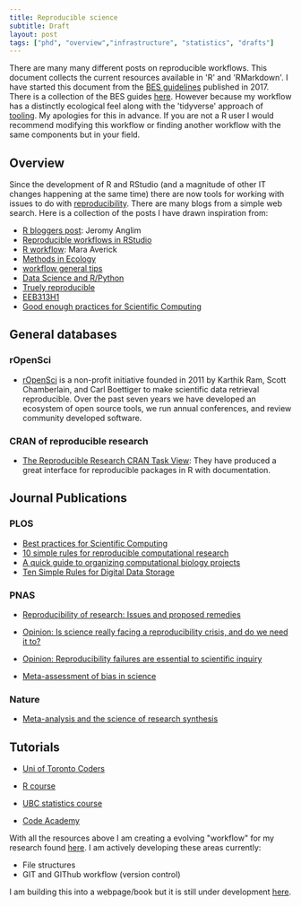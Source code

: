```yaml
---
title: Reproducible science
subtitle: Draft 
layout: post
tags: ["phd", "overview","infrastructure", "statistics", "drafts"]
---
```


There are many many different posts on reproducible workflows. This document collects the current resources available in 'R' and 'RMarkdown'. I have started this document from the [BES guidelines](https://github.com/BES2016Workshop/guidebook) published in 2017. There is a collection of the BES guides [here](https://www.britishecologicalsociety.org/publications/guides-to/). However because my workflow has a distinctly ecological feel along with the 'tidyverse' approach of [tooling](https://style.tidyverse.org/index.html). My apologies for this in advance. If you are not a R user I would recommend modifying this workflow or finding another workflow with the same components but in your field.

## Overview

Since the development of R and RStudio (and a magnitude of other IT changes happening at the same time) there are now tools for working with issues to do with [reproducibility](https://www.nature.com/news/1-500-scientists-lift-the-lid-on-reproducibility-1.19970). There are many blogs from a simple web search. 
Here is a collection of the posts I have drawn inspiration from:

- [R bloggers post](https://www.r-bloggers.com/reproducible-research-and-r-workflow/): Jeromy Anglim
- [Reproducible workflows in RStudio](https://cyberhelp.sesync.org/basic-git-lesson/2016/08/25/)
- [R workflow](https://maraaverick.rbind.io/2017/09/r-workflow-fun/): Mara Averick
- [Methods in Ecology](https://methodsblog.com/2016/10/05/reproducibility-with-r/)
- [workflow general tips](https://csgillespie.github.io/efficientR/workflow.html)
- [Data Science and R/Python](https://community.rstudio.com/t/data-science-project-template-for-r/3230)
- [Truely reproducible](https://timogrossenbacher.ch/2017/07/a-truly-reproducible-r-workflow/)
- [EEB313H1](https://uoftcoders.github.io/rcourse/lec16-rmarkdown.html)
- [Good enough practices for Scientific Computing](https://swcarpentry.github.io/good-enough-practices-in-scientific-computing/)

## General databases

### rOpenSci

- [rOpenSci](https://ropensci.org/about/) is a non-profit initiative founded in 2011 by Karthik Ram, Scott Chamberlain, and Carl Boettiger to make scientific data retrieval reproducible. Over the past seven years we have developed an ecosystem of open source tools, we run annual conferences, and review community developed software.

### CRAN of reproducible research

- [The Reproducible Research CRAN Task View](https://cran.r-project.org/web/views/ReproducibleResearch.html): They have produced a great interface for reproducible packages in R with documentation.

## Journal Publications

### PLOS 

- [Best practices for Scientific Computing](http://journals.plos.org/plosbiology/article?id=10.1371/journal.pbio.1001745)
- [10 simple rules for reproducible computational research](http://journals.plos.org/ploscompbiol/article?id=10.1371/journal.pcbi.1003285)
- [A quick guide to organizing computational biology projects](http://journals.plos.org/ploscompbiol/article?id=10.1371/journal.pcbi.1000424)
- [Ten Simple Rules for Digital Data Storage](http://journals.plos.org/ploscompbiol/article?id=10.1371/journal.pcbi.1005097)

### PNAS

 - [Reproducibility of research: Issues and proposed remedies](https://www.pnas.org/content/115/11/2561)

 - [Opinion: Is science really facing a reproducibility crisis, and do we need it to?](https://www.pnas.org/content/115/11/2628)

 - [Opinion: Reproducibility failures are essential to scientific inquiry](https://www.pnas.org/content/115/20/5042)

 - [Meta-assessment of bias in science](https://www.pnas.org/content/early/2017/03/15/1618569114)

### Nature

- [Meta-analysis and the science of research synthesis](https://www.nature.com/articles/nature25753)

## Tutorials

- [Uni of Toronto Coders](https://github.com/UofTCoders)

- [R course](https://github.com/UofTCoders/rcourse)
  
- [UBC statistics course](http://stat545.com/Classroom/)

- [Code Academy](https://www.codecademy.com/)

With all the resources above I am creating a evolving "workflow" for my research found [here](https://github.com/davan690/reproducible-guide/). I am actively developing these areas currently:

- File structures
- GIT and GIThub workflow (version control)

I am building this into a webpage/book but it is still under development [here]("https://davan690.github.io/reproducible-guide).